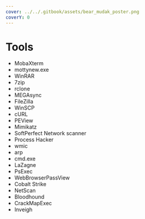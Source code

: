 ```yaml
---
cover: ../../.gitbook/assets/bear_mudak_poster.png
coverY: 0
---
```


# Tools

* MobaXterm
* mottynew.exe
* WinRAR
* 7zip
* rclone
* MEGAsync
* FileZilla
* WinSCP
* cURL
* PEView
* Mimikatz
* SoftPerfect Network scanner
* Process Hacker
* wmic
* arp
* cmd.exe
* LaZagne
* PsExec
* WebBrowserPassView
* Cobalt Strike
* NetScan
* Bloodhound
* CrackMapExec
* Inveigh
